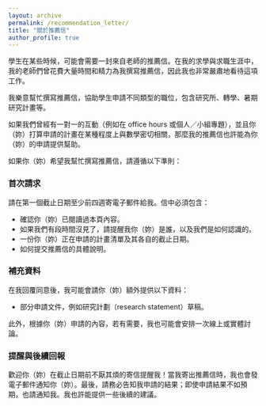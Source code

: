 ```yaml
---
layout: archive
permalink: /recommendation_letter/
title: "關於推薦信"
author_profile: true
---
```


學生在某些時候，可能會需要一封來自老師的推薦信。在我的求學與求職生涯中，我的老師們曾花費大量時間和精力為我撰寫推薦信，因此我也非常嚴肅地看待這項工作。

我樂意幫忙撰寫推薦信，協助學生申請不同類型的職位，包含研究所、轉學、暑期研究計畫等。

如果我們曾經有一對一的互動（例如在 office hours 或個人／小組專題），並且你（妳）打算申請的計畫在某種程度上與數學密切相關，那麼我的推薦信也許能為你（妳）的申請提供幫助。

如果你（妳）希望我幫忙撰寫推薦信，請遵循以下準則：

### 首次請求

請在第一個截止日期至少前四週寄電子郵件給我。信中必須包含：

- 確認你（妳）已閱讀過本頁內容。
- 如果我們有段時間沒見了，請提醒我你（妳）是誰，以及我們是如何認識的。
- 一份你（妳）正在申請的計畫清單及其各自的截止日期。
- 如何提交推薦信的具體說明。

### 補充資料

在我回覆同意後，我可能會請你（妳）額外提供以下資料：

- 部分申請文件，例如研究計劃（research statement）草稿。

此外，根據你（妳）申請的內容，若有需要，我也可能會安排一次線上或實體討論。

### 提醒與後續回報

歡迎你（妳）在截止日期前不厭其煩的寄信提醒我！當我寄出推薦信時，我也會發電子郵件通知你（妳）。最後，請務必告知我申請的結果；即使申請結果不如預期，也請通知我。我也許能提供一些後續的建議。

